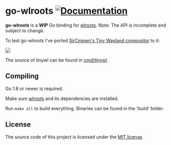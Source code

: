 # go-wlroots [![Documentation](https://godoc.org/github.com/swaywm/go-wlroots/wlroots?status.svg)](https://godoc.org/github.com/swaywm/go-wlroots/wlroots)

__go-wlroots__ is a __WIP__ Go binding for
[wlroots](https://github.com/swaywm/wlroots). Note: The API is incomplete and
subject to change.

To test go-wlroots I've ported [SirCmpwn's Tiny Wayland
compositor](https://gist.github.com/ddevault/ae4d1cdcca97ffeb2c35f0878d75dc17) to it:

![](https://alexbakker.me/u/ys7ucs0dcw.png)

The source of tinywl can be found in [cmd/tinywl](cmd/tinywl).

## Compiling

Go 1.8 or newer is required.

Make sure [wlroots](https://github.com/swaywm/wlroots) and its dependencies are
installed.

Run ``make all`` to build everything. Binaries can be found in the 'build'
folder.

## License

The source code of this project is licensed under the [MIT license](LICENSE).
